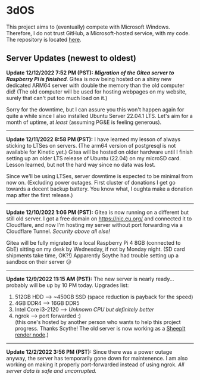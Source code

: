 # 3dOS
This project aims to (eventually) compete with Microsoft Windows. Therefore, I do not trust GitHub, a Microsoft-hosted service, with my code. The repository is located [here](https://gitea.hdg57.eu.org/HackerDaGreat57/3dOS).

## Server Updates (newest to oldest)
**Update 12/12/2022 7:52 PM (PST):** ***Migration of the Gitea server to Raspberry Pi is finished***. Gitea is now being hosted on a shiny new dedicated ARM64 server with double the memory than the old computer did! (The old computer will be used for hosting webpages on my website, surely that can't put too much load on it.)

Sorry for the downtime, but I can assure you this won't happen again for quite a while since I also installed Ubuntu Server 22.04.1 LTS. Let's aim for a month of uptime, at *least* (assuming PG&E is feeling generous).

-----

**Update 12/11/2022 8:58 PM (PST):** I have learned my lesson of always sticking to LTSes on servers. (The arm64 version of postgresql is not available for Kinetic yet.) Gitea will be hosted on older hardware until I finish setting up an older LTS release of Ubuntu (22.04) on my microSD card. Lesson learned, but not the hard way since no data was lost.

Since we'll be using LTSes, server downtime is expected to be minimal from now on. (Excluding power outages. First cluster of donations I get go towards a decent backup battery. You know what, I oughta make a donation map after the first release.)

-----

**Update 12/10/2022 1:06 PM (PST):** Gitea is now running on a different but still old server. I got a free domain on https://nic.eu.org/ and connected it to Cloudflare, and now I'm hosting my server without port forwarding via a Cloudflare Tunnel. *Security above all else!*

Gitea will be fully migrated to a local Raspberry Pi 4 8GB (connected to GbE) sitting on my desk by Wednesday, if not by Monday night. (SD card shipments take time, OK?!) Apparently Scythe had trouble setting up a sandbox on their server 😕

-----

**Update 12/9/2022 11:15 AM (PST):** The new server is nearly ready... probably will be up by 10 PM today. Upgrades list:  
1. 512GB HDD --> ~450GB SSD (space reduction is payback for the speed)  
2. 4GB DDR4 --> 16GB DDR5  
3. Intel Core i3-2120 --> *Unknown CPU but definitely better*  
4. ngrok --> port forwarded :)  
(this one's hosted by another person who wants to help this project progress. Thanks Scythe! The old server is now working as a [SheepIt render node](https://www.sheepit-renderfarm.com/user/HackerDaGreat57/profile).)

-----

**Update 12/2/2022 3:56 PM (PST):** Since there was a power outage anyway, the server has temporarily gone down for maintenence. I am also working on making it properly port-forwarded instead of using ngrok. *All server data is safe and uncorrupted.*
